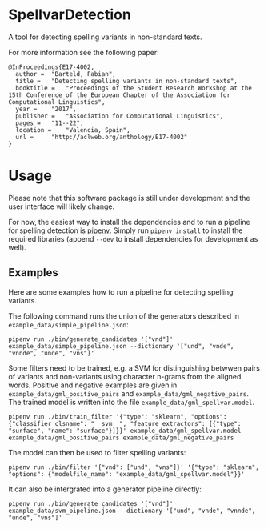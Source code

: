 # SpellvarDetection

A tool for detecting spelling variants in non-standard texts.

For more information see the following paper:

```
@InProceedings{E17-4002,
  author = 	"Barteld, Fabian",
  title = 	"Detecting spelling variants in non-standard texts",
  booktitle = 	"Proceedings of the Student Research Workshop at the 15th Conference of the European Chapter of the Association for Computational Linguistics",
  year = 	"2017",
  publisher = 	"Association for Computational Linguistics",
  pages = 	"11--22",
  location = 	"Valencia, Spain",
  url = 	"http://aclweb.org/anthology/E17-4002"
}
```

# Usage

Please note that this software package is still under development and the user
interface will likely change.

For now, the easiest way to install the dependencies and to run a pipeline for
spelling detection is [pipenv](https://pipenv.readthedocs.io/en/latest/). Simply
run `pipenv install` to install the required libraries (append `--dev` to
install dependencies for development as well).

## Examples

Here are some examples how to run a pipeline for detecting spelling variants.

The following command runs the union of the generators described in `example_data/simple_pipeline.json`:

    pipenv run ./bin/generate_candidates '["vnd"]' example_data/simple_pipeline.json --dictionary '["und", "vnde", "vnnde", "unde", "vns"]'

Some filters need to be trained, e.g. a SVM for distinguishing betwwen pairs
of variants and non-variants using character n-grams from the aligned words.
Positive and negative examples are given in `example_data/gml_positive_pairs`
and `example_data/gml_negative_pairs`. The trained model is written into the
file `example_data/gml_spellvar.model`.

    pipenv run ./bin/train_filter '{"type": "sklearn", "options": {"classifier_clsname": "__svm__", "feature_extractors": [{"type": "surface", "name": "surface"}]}}' example_data/gml_spellvar.model example_data/gml_positive_pairs example_data/gml_negative_pairs

The model can then be used to filter spelling variants:

    pipenv run ./bin/filter '{"vnd": ["und", "vns"]}' '{"type": "sklearn", "options": {"modelfile_name": "example_data/gml_spellvar.model"}}'

It can also be intergrated into a generator pipeline directly:

    pipenv run ./bin/generate_candidates '["vnd"]' example_data/svm_pipeline.json --dictionary '["und", "vnde", "vnnde", "unde", "vns"]'


